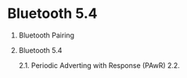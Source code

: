 # Bluetooth 5.4

1. Bluetooth Pairing

2. Bluetooth 5.4

    2.1. Periodic Adverting with Response (PAwR)
    2.2. 